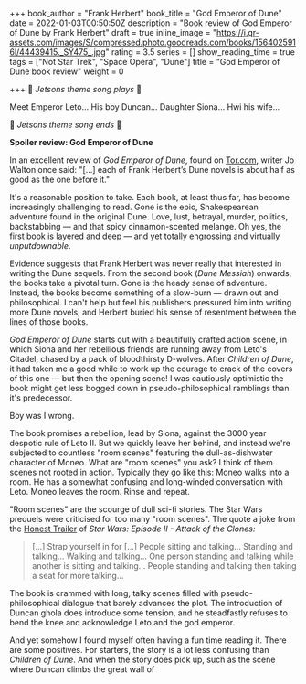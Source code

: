 +++
book_author = "Frank Herbert"
book_title = "God Emperor of Dune"
date = 2022-01-03T00:50:50Z
description = "Book review of God Emperor of Dune by Frank Herbert"
draft = true
inline_image = "https://i.gr-assets.com/images/S/compressed.photo.goodreads.com/books/1564025916l/44439415._SY475_.jpg"
rating = 3.5
series = []
show_reading_time = true
tags = ["Not Star Trek", "Space Opera", "Dune"]
title = "God Emperor of Dune book review"
weight = 0

+++
🎵 _Jetsons theme song plays_ 🎵

Meet Emperor Leto... His boy Duncan... Daughter Siona... Hwi his wife...

🎵 _Jetsons theme song ends_ 🎵

**Spoiler review: God Emperor of Dune** 

<!-- more -->

In an excellent review of _God Emperor of Dune_, found on [Tor.com](https://www.tor.com/2018/11/07/the-one-book-that-made-me-take-the-long-view-of-the-future-god-emperor-of-dune/), writer Jo Walton once said: "\[...\] each of Frank Herbert’s Dune novels is about half as good as the one before it."

It's a reasonable position to take. Each book, at least thus far, has become increasingly challenging to read. Gone is the epic, Shakespearean adventure found in the original Dune. Love, lust, betrayal, murder, politics, backstabbing — and that spicy cinnamon-scented melange. Oh yes, the first book is layered and deep — and yet totally engrossing and virtually _unputdownable_. 

Evidence suggests that Frank Herbert was never really that interested in writing the Dune sequels. From the second book (_Dune Messiah_) onwards, the books take a pivotal turn. Gone is the heady sense of adventure. Instead, the books become something of a slow-burn — drawn out and philosophical. I can't help but feel his publishers pressured him into writing more Dune novels, and Herbert buried his sense of resentment between the lines of those books.

_God Emperor of Dune_ starts out with a beautifully crafted action scene, in which Siona and her rebellious friends are running away from Leto's Citadel, chased by a pack of bloodthirsty D-wolves. After _Children of Dune_, it had taken me a good while to work up the courage to crack of the covers of this one — but then the opening scene! I was cautiously optimistic the book might get less bogged down in pseudo-philosophical ramblings than it's predecessor.

Boy was I wrong.

The book promises a rebellion, lead by Siona, against the 3000 year despotic rule of Leto II. But we quickly leave her behind, and instead we're subjected to countless "room scenes" featuring the dull-as-dishwater character of Moneo. What are "room scenes" you ask? I think of them scenes not rooted in action. Typically they go like this: Moneo walks into a room. He has a somewhat confusing and long-winded conversation with Leto. Moneo leaves the room. Rinse and repeat. 

"Room scenes" are the scourge of dull sci-fi stories. The Star Wars prequels were criticised for too many "room scenes". The quote a joke from the [Honest Trailer](https://www.youtube.com/watch?v=4nJS-LPcFfw) of   _Star Wars: Episode II - Attack of the Clones:_

> \[...\] Strap yourself in for \[...\] People sitting and talking... Standing and talking... Walking and talking... One person standing and talking while another is sitting and talking... People standing and talking then taking a seat for more talking...

The book is crammed with long, talky scenes filled with pseudo-philosophical dialogue that barely advances the plot. The introduction of Duncan ghola does introduce some tension, and he steadfastly refuses to bend the knee and acknowledge Leto and the god emperor. 

And yet somehow I found myself often having a fun time reading it. There are some positives. For starters, the story is a lot less confusing than _Children of Dune_. And when the story does pick up, such as the scene where Duncan climbs the great wall of  